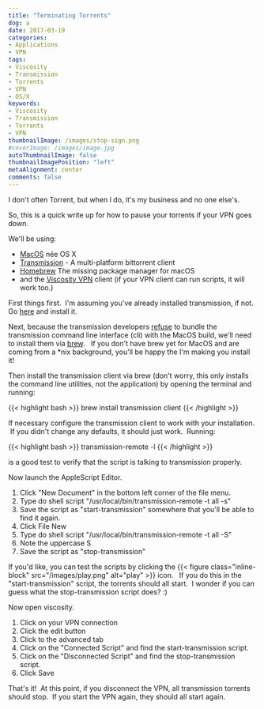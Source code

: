 ```yaml
---
title: "Terminating Torrents"
dog: a
date: 2017-03-19
categories:
- Applications
- VPN
tags:
- Viscosity
- Transmission
- Torrents
- VPN
- OS/X
keywords:
- Viscosity
- Transmission
- Torrents
- VPN
thumbnailImage: /images/stop-sign.png
#coverImage: /images/image.jpg
autoThumbnailImage: false
thumbnailImagePosition: "left"
metaAlignment: center
comments: false
---
```

I don't often Torrent, but when I do, it's my business and no one else's.
<!--more-->
So, this is a quick write up for how to pause your torrents if your VPN goes down.

We'll be using:

* [MacOS](https://en.wikipedia.org/wiki/MacOS) née OS X
* [Transmission](https://transmissionbt.com/) - A multi-platform bittorrent client
* [Homebrew](https://brew.sh/) The missing package manager for macOS
* and the [Viscosity VPN](https://www.sparklabs.com/viscosity/) client (if your VPN client can run scripts, it will work too.)

First things first.  I'm assuming you've already installed transmission, if not. Go [here](https://transmissionbt.com/) and install it.

Next, because the transmission developers [refuse](https://trac.transmissionbt.com/ticket/5330) to bundle the transmission command line interface (cli) with the MacOS build, we'll need to install them via [brew](https://brew.sh).    If you don't have brew yet for MacOS and are coming from a \*nix background, you'll be happy the I'm making you install it!

Then install the transmission client via brew (don't worry, this only installs the command line utilities, not the application) by opening the terminal and running:

{{< highlight bash >}}
brew install transmission client
{{< /highlight >}}

If necessary configure the transmission client to work with your installation.  If you didn't change any defaults, it should just work.  Running:

{{< highlight bash >}}
transmission-remote -l
{{< /highlight >}}

is a good test to verify that the script is talking to transmission properly.

Now launch the AppleScript Editor.

1. Click "New Document" in the bottom left corner of the file menu.
2. Type do shell script "/usr/local/bin/transmission-remote -t all -s"
3. Save the script as "start-transmission" somewhere that you'll be able to find it again.
4. Click File New
5. Type do shell script "/usr/local/bin/transmission-remote -t all -S"
6. Note the uppercase S
7. Save the script as "stop-transmission"

If you'd like, you can test the scripts by clicking the {{< figure class="inline-block" src="/images/play.png" alt="play" >}} icon.   If you do this in the "start-transmission" script, the torrents should all start.  I wonder if you can guess what the stop-transmission script does? :)

Now open viscosity.

1. Click on your VPN connection
2. Click the edit button
3. Click to the advanced tab
4. Click on the "Connected Script" and find the start-transmission script.
5. Click on the "Disconnected Script" and find the stop-transmission script.
6. Click Save

That's it!  At this point, if you disconnect the VPN, all transmission torrents should stop.  If you start the VPN again, they should all start again.
